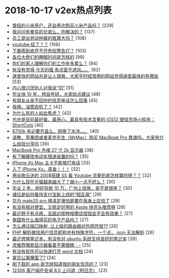 # 2018-10-17 v2ex热点列表

+ [曾经的小米用户，还会再次购买小米产品吗？](https://www.v2ex.com/t/498350#reply229) [229]
+ [我问问有晕车的兄弟么，咋解决的？](https://www.v2ex.com/t/498442#reply137) [137]
+ [员工提出劳动仲裁的胜算大吗？](https://www.v2ex.com/t/498361#reply108) [108]
+ [youtube 挂了？？](https://www.v2ex.com/t/498328#reply106) [106]
+ [下暴雨到底开不开危险警告灯？](https://www.v2ex.com/t/498314#reply103) [103]
+ [各位大佬们的睡眠时间是怎样的](https://www.v2ex.com/t/498308#reply99) [99]
+ [你们的家人理解你们的工作有多累么？](https://www.v2ex.com/t/498475#reply94) [94]
+ [有没有觉得 今天的樯 有点密不透风。。。](https://www.v2ex.com/t/498412#reply82) [82]
+ [速度快的网站总是让人很爽，大家平时经常用的网站觉得速度最快的有哪些](https://www.v2ex.com/t/498313#reply53) [53]
+ [内心很讨厌别人对我说“切”](https://www.v2ex.com/t/498500#reply51) [51]
+ [毕业快 10 年，想自考研，大家给点建议](https://www.v2ex.com/t/498319#reply48) [48]
+ [有朋友从来不回你的信息电话怎么回事](https://www.v2ex.com/t/498303#reply45) [45]
+ [我擦，油管宕机了？](https://www.v2ex.com/t/498321#reply42) [42]
+ [为什么有的人如此焦虑？](https://www.v2ex.com/t/498431#reply42) [42]
+ [也许是目前最好看、最用心、最具有技术含量的 iOS12 捷径市场小程序： ShortCuts](https://www.v2ex.com/t/498300#reply40) [40]
+ [8700k 有必要开盖么，刚换了水冷。。。](https://www.v2ex.com/t/498423#reply40) [40]
+ [请教，苹果团或者麦克先生（MrMac）购买 MacBook Pro 靠谱吗，大家有什么经验分享吗](https://www.v2ex.com/t/498418#reply39) [39]
+ [MacBook Pro 外接 27 寸 2k 显示器](https://www.v2ex.com/t/498368#reply38) [38]
+ [有了解硬改电动车限速装置的吗？](https://www.v2ex.com/t/498338#reply35) [35]
+ [iPhone Xs Max 主卡不能接打电话](https://www.v2ex.com/t/498365#reply33) [33]
+ [入了 iPhone Xs，真香！！！](https://www.v2ex.com/t/498445#reply32) [32]
+ [用谷歌云送的 200$搭建 SS 看 Youtube 流量到底怎样算的呀？？](https://www.v2ex.com/t/498481#reply32) [32]
+ [为什么现在光猫越来越大了？做小一点不好么？](https://www.v2ex.com/t/498467#reply30) [30]
+ [毕业 2 年，刚好存款 10 万，广州上班族，是不是很差？](https://www.v2ex.com/t/498540#reply30) [30]
+ [诸位是如何看待支付宝新上线的“相互保”](https://www.v2ex.com/t/498526#reply29) [29]
+ [华为 mate20 pro 境泽定律怕是要在我身上应验了](https://www.v2ex.com/t/498301#reply29) [29]
+ [有没有相对便宜，又稳定好用的 Apple 快充头推荐呀](https://www.v2ex.com/t/498323#reply28) [28]
+ [最近脖子有点疼，去路边那种按摩店捏捏会不会有效果？](https://www.v2ex.com/t/498357#reply27) [27]
+ [泰国有什么值得买的电子产品吗？](https://www.v2ex.com/t/498370#reply27) [27]
+ [怎么通过端口映射, 让上级的路由器对外网开放??](https://www.v2ex.com/t/498462#reply26) [26]
+ [PHP 解析微信用户信息昵称中有特殊字符，一个点， json 无法解析](https://www.v2ex.com/t/498336#reply26) [26]
+ [最近想换笔记本，有没有对 ubuntu 系统支持良好的笔记本](https://www.v2ex.com/t/498429#reply26) [26]
+ [求推荐哪款显示器看着不累眼睛 - -](https://www.v2ex.com/t/498398#reply25) [25]
+ [有没有软件可以快速打开 word 文档](https://www.v2ex.com/t/498342#reply24) [24]
+ [寓见公寓爆雷了?](https://www.v2ex.com/t/498346#reply24) [24]
+ [刚下载的 app 是怎样知道我的朋友信息的？](https://www.v2ex.com/t/498444#reply23) [23]
+ [12306 客户端在安卓 8.0 上闪退（附日志）](https://www.v2ex.com/t/498371#reply23) [23]
